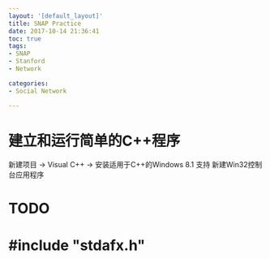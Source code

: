 ```yaml
---
layout: '[default_layout]'   
title: SNAP Practice                  
date: 2017-10-14 21:36:41  
toc: true                  
tags:                        
- SNAP
- Stanford 
- Network

categories:                  
- Social Network

---
```


# 建立和运行简单的C++程序
新建项目 -> Visual C++ -> 安装适用于C++的Windows 8.1 支持
新建Win32控制台应用程序



# TODO

# #include "stdafx.h"

